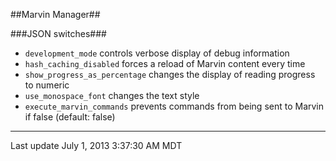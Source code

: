 <!--This document is formatted in GitHub flavored markdown, tweaked for Github's
    presentation of the repo's README.md file. Documentation for GFM is at
    https://help.github.com/articles/github-flavored-markdown
    A semi-useful site for previewing GFM is available at
    http://tmpvar.com/markdown.html
-->
##Marvin Manager##

###JSON switches###
* `development_mode` controls verbose display of debug information
* `hash_caching_disabled` forces a reload of Marvin content every time
* `show_progress_as_percentage` changes the display of reading progress to numeric
* `use_monospace_font` changes the text style
* `execute_marvin_commands` prevents commands from being sent to Marvin if false (default: false)

---
Last update July 1, 2013 3:37:30 AM MDT
